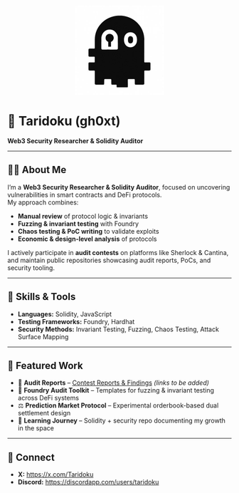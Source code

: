 <p align="center">
  <img src="taridoku.jpg" alt="Taridoku Logo" width="200"/>
</p>

# 👾 Taridoku (gh0xt)  
**Web3 Security Researcher & Solidity Auditor**



---

## 🧑‍💻 About Me  
I’m a **Web3 Security Researcher & Solidity Auditor**, focused on uncovering vulnerabilities in smart contracts and DeFi protocols.  
My approach combines:  
- **Manual review** of protocol logic & invariants  
- **Fuzzing & invariant testing** with Foundry  
- **Chaos testing & PoC writing** to validate exploits  
- **Economic & design-level analysis** of protocols  

I actively participate in **audit contests** on platforms like Sherlock & Cantina, and maintain public repositories showcasing audit reports, PoCs, and security tooling.  

---

## 🔨 Skills & Tools  
- **Languages:** Solidity, JavaScript  
- **Testing Frameworks:** Foundry, Hardhat  
- **Security Methods:** Invariant Testing, Fuzzing, Chaos Testing, Attack Surface Mapping  

---

## 📂 Featured Work  
- 📑 **Audit Reports** – [Contest Reports & Findings](#) *(links to be added)*  
- 🧪 **Foundry Audit Toolkit** – Templates for fuzzing & invariant testing across DeFi systems  
- ⚖️ **Prediction Market Protocol** – Experimental orderbook-based dual settlement design  
- 🚀 **Learning Journey** – Solidity + security repo documenting my growth in the space  

---

## 🤝 Connect  
- **X:** https://x.com/Taridoku   
- **Discord:** https://discordapp.com/users/taridoku
